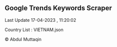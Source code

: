 

## Google Trends Keywords Scraper 
 
Last Update 17-04-2023 , 11:20:02

Country List :
VIETNAM.json



© Abdul Muttaqin 

